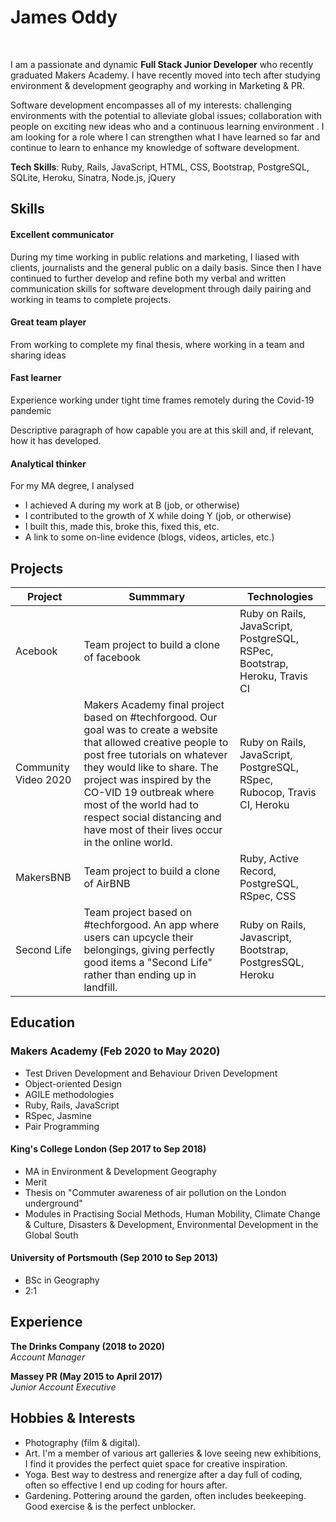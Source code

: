 # James Oddy
<br>

I am a passionate and dynamic **Full Stack Junior Developer** who recently graduated Makers Academy. I have recently moved into tech after studying environment & development geography and working in Marketing & PR. 

Software development encompasses all of my interests: challenging environments with the potential to alleviate global issues; collaboration with people on exciting new ideas who and a continuous learning environment . I am looking for a role where I can strengthen what I have learned so far and continue to learn to enhance my knowledge of software development.

**Tech Skills**: Ruby, Rails, JavaScript, HTML, CSS, Bootstrap, PostgreSQL, SQLite, Heroku, Sinatra, Node.js, jQuery

## Skills<br>

#### Excellent communicator

During my time working in public relations and marketing, I liased with clients, journalists and the general public on a daily basis. Since then I have continued to further develop and refine both my verbal and written communication skills for software development through daily pairing and working in teams to complete projects.

#### Great team player

From working to complete my final thesis, where working in a team and sharing ideas 

#### Fast learner

Experience working under tight time frames remotely during the Covid-19 pandemic 

Descriptive paragraph of how capable you are at this skill and, if relevant, how it has developed.

#### Analytical thinker

For my MA degree, I analysed 

- I achieved A during my work at B (job, or otherwise)
- I contributed to the growth of X while doing Y (job, or otherwise)
- I built this, made this, broke this, fixed this, etc.
- A link to some on-line evidence (blogs, videos, articles, etc.)


## Projects <br>

|Project|Summmary|Technologies|
|-----------|---------|------------|
|Acebook|Team project to build a clone of facebook|Ruby on Rails, JavaScript, PostgreSQL, RSPec, Bootstrap, Heroku, Travis CI|
|Community Video 2020|Makers Academy final project based on #techforgood. Our goal was to create a website that allowed creative people to post free tutorials on whatever they would like to share. The project was inspired by the CO-VID 19 outbreak where most of the world had to respect social distancing and have most of their lives occur in the online world.|Ruby on Rails, JavaScript, PostgreSQL, RSpec, Rubocop, Travis CI, Heroku| 
|MakersBNB|Team project to build a clone of AirBNB|Ruby, Active Record, PostgreSQL, RSpec, CSS|
|Second Life|Team project based on #techforgood. An app where users can upcycle their belongings, giving perfectly good items a "Second Life" rather than ending up in landfill.|Ruby on Rails, Javascript, Bootstrap, PostgresSQL, Heroku|

## Education <br>

### Makers Academy (Feb 2020 to May 2020)
* Test Driven Development and Behaviour Driven Development 
* Object-oriented Design
* AGILE methodologies
* Ruby, Rails, JavaScript 
* RSpec, Jasmine 
* Pair Programming 

#### King's College London (Sep 2017 to Sep 2018)
* MA in Environment & Development Geography
* Merit
* Thesis on "Commuter awareness of air pollution on the London underground"
* Modules in Practising Social Methods, Human Mobility, Climate Change & Culture, Disasters & Development, Environmental Development in the Global South

#### University of Portsmouth (Sep 2010 to Sep 2013)
* BSc in Geography
* 2:1 

## Experience <br>

**The Drinks Company (2018 to 2020)**    
*Account Manager*  

**Massey PR (May 2015 to April 2017)**   
*Junior Account Executive*  

## Hobbies & Interests<br>

- Photography (film & digital). 
- Art. I'm a member of various art galleries & love seeing new exhibitions, I find it provides the perfect quiet space for creative inspiration.  
- Yoga. Best way to destress and renergize after a day full of coding, often so effective I end up coding for hours after.
- Gardening. Pottering around the garden, often includes beekeeping. Good exercise & is the perfect unblocker. 
